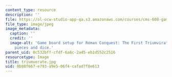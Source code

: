 ```yaml
---
content_type: resource
description: ''
file: https://ol-ocw-studio-app-qa.s3.amazonaws.com/courses/cms-608-game-design-spring-2014/8b88f667e793a9e506f4cafad7f8e613_triumverate.jpg
file_type: image/jpeg
image_metadata:
  caption: ''
  credit: ''
  image-alt: 'Game board setup for Roman Conquest: The First Triumvirate, showing
    pieces and dice.'
parent_uid: 0c532bff-cfdf-6a8c-2a45-eb1d552c2516
resourcetype: Image
title: triumverate.jpg
uid: 8b88f667-e793-a9e5-06f4-cafad7f8e613
---
```

